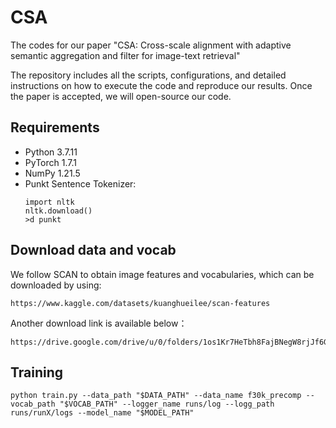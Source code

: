 # CSA
The codes for our paper "CSA: Cross-scale alignment with adaptive semantic aggregation and filter for image-text retrieval"

The repository includes all the scripts, configurations, and detailed instructions on how to execute the code and reproduce our results. Once the paper is accepted, we will open-source our code.


## Requirements
- Python 3.7.11
- PyTorch 1.7.1
- NumPy 1.21.5
- Punkt Sentence Tokenizer:
   ```
   import nltk
   nltk.download()
   >d punkt
## Download data and vocab
We follow SCAN to obtain image features and vocabularies, which can be downloaded by using:
```
https://www.kaggle.com/datasets/kuanghueilee/scan-features
```


Another download link is available below：
```
https://drive.google.com/drive/u/0/folders/1os1Kr7HeTbh8FajBNegW8rjJf6GIhFqC
```

## Training
```
python train.py --data_path "$DATA_PATH" --data_name f30k_precomp --vocab_path "$VOCAB_PATH" --logger_name runs/log --logg_path runs/runX/logs --model_name "$MODEL_PATH"
```
